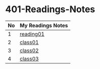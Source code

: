 # 401-Readings-Notes



No | My Readings Notes 
---|-------------
1|[reading01](reading01.md)
2|[class01](class01.md)
3|[class02](class02.md)
4|[class03](class03.md)